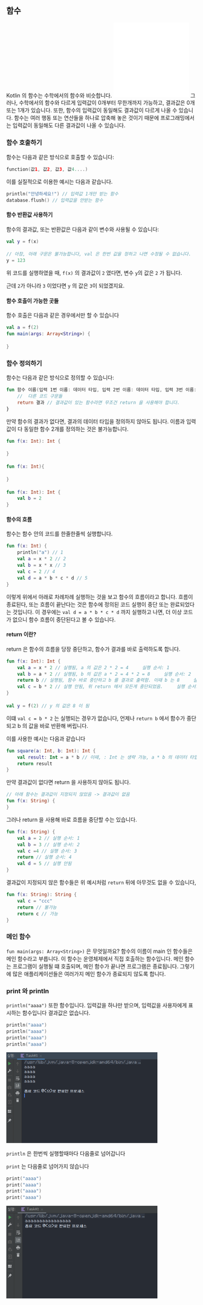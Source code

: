 함수
-----

Kotlin 의 함수는 수학에서의 함수와 비슷합니다.
<img src="img.png" alt="drawing" width="200"/>
그러나, 수학에서의 함수와 다르게 입력값이 0개부터 무한개까지 가능하고, 결과값은 0개 또는 1개가 있습니다.
또한, 함수의 입력값이 동일해도 결과값이 다르게 나올 수 있습니다.
함수는 여러 행동 또는 연산들을 하나로 압축해 놓은 것이기 때문에 프로그래밍에서는 입력값이 동일해도 다른 결과값이 나올 수 있습니다.

### 함수 호출하기
함수는 다음과 같은 방식으로 호출할 수 있습니다:
```kotlin
function(값1, 값2, 값3, 값4....)
```

이를 실질적으로 이용한 예시는 다음과 같습니다.

```kotlin
println("안녕하세요!") // 입력값 1개만 받는 함수
database.flush() // 입력값을 안받는 함수
```

#### 함수 반환값 사용하기
함수의 결과값, 또는 반환값은 다음과 같이 변수와 사용될 수 있습니다:
```kotlin
val y = f(x)

// 아참, 아래 구문은 불가능합니다, val 은 한번 값을 정하고 나면 수정될 수 없습니다.
y = 123 
```
위 코드를 실행하였을 때, `f(x)` 의 결과값이 `2` 였다면, 변수 `y`의 값은 `2` 가 됩니다.

근데 `2`가 아니라 `3` 이었다면 `y` 의 값은 `3`이 되었겠지요.


#### 함수 호출이 가능한 곳들
함수 호출은 다음과 같은 경우에서만 할 수 있습니다
```kotlin
val a = f(2)
fun main(args: Array<String>) {
    
}

```

### 함수 정의하기
함수는 다음과 같은 방식으로 정의할 수 있습니다:

```kotlin
fun 함수 이름(입력 1번 이름: 데이터 타입, 입력 2번 이름: 데이터 타입, 입력 3번 이름: 데이터 타입...): 결과의 데이터의 타입 {
    //  다른 코드 구문들
    return 결과 // 결과값이 있는 함수라면 무조건 return 을 사용해야 합니다.
}
```
만약 함수의 결과가 없다면, 결과의 데이터 타입을 정의하지 않아도 됩니다.
이름과 입력값이 다 동일한 함수 2개를 정의하는 것은 불가능합니다.
```kotlin
fun f(x: Int): Int {
    
}

fun f(x: Int){

}

fun f(x: Int): Int {
    val b = 2
}
```

#### 함수의 흐름
함수는 함수 안의 코드를 한줄한줄씩 실행합니다.
```kotlin
fun f(x: Int) {
    println("a") // 1
    val a = x * 2 // 2
    val b = x * x // 3
    val c = 2 // 4
    val d = a * b * c * d // 5
}
```
이렇게 위에서 아래로 차례차례 실행하는 것을 보고 함수의 흐름이라고 합니다.
흐름이 종료된다, 또는 흐름이 끝난다는 것은 함수에 정의된 코드 실행이 중단 또는 완료되었다는 것입니다.
이 경우에는 `val d = a * b * c * d` 까지 실행하고 나면, 더 이상 코드가 없으니 함수 흐름이 중단된다고 볼 수 있습니다.

#### return 이란?
return 은 함수의 흐름을 당장 중단하고, 함수가 결과를 바로 출력하도록 합니다.
```kotlin
fun f(x: Int): Int {
    val a = x * 2 // 실행됨, a 의 값은 2 * 2 = 4     실행 순서: 1
    val b = a * 2 // 실행됨, b 의 값은 a * 2 = 4 * 2 = 8     실행 순서: 2
    return b // 실행됨, 함수 바로 중단하고 b 를 결과로 출력함. 이때 b 는 8     실행 순서: 3
    val c = b * 2 // 실행 안됨, 위 return 에서 모든게 중단되었음.     실행 순서: 실행 안됨
}

val y = f(2) // y 의 값은 8 이 됨
```
이떄 `val c = b * 2` 는 실행되는 경우가 없습니다, 언제나 `return b` 에서 함수가 중단되고 b 의 값을 바로 반환해 버립니다.


이를 사용한 예시는 다음과 같습니다
```kotlin
fun square(a: Int, b: Int): Int {
    val result: Int = a * b // 이때, : Int 는 생략 가능, a * b 의 데이터 타입은 자동으로 Int 라고 추론됨.
    return result
}
```

만약 결과값이 없다면 return 을 사용하지 않아도 됩니다.

```kotlin
// 아래 함수는 결과값이 지정되지 않았음 -> 결과값이 없음
fun f(x: String) {
}
```

그러나 return 을 사용해 바로 흐름을 중단할 수는 있습니다.
```kotlin
fun f(x: String) {
    val a = 2 // 실행 순서: 1
    val b = 3 // 실행 순서: 2
    val c =4 // 실행 순서: 3
    return // 실행 순서: 4
    val d = 5 // 실행 안됨
}
```
결과값이 지정되지 않은 함수들은 위 예시처럼 `return` 뒤에 아무것도 없을 수 있습니다,

```kotlin
fun f(x: String): String {
    val c = "ccc"
    return // 불가능
    return c // 가능
}
```

### 메인 함수
`fun main(args: Array<String>)` 은 무엇일까요?
함수의 이름이 main 인 함수들은 메인 함수라고 부릅니다.
이 함수는 운영체제에서 직접 호출하는 함수입니다.
메인 함수는 프로그램이 실행될 떄 호출되며, 메인 함수가 끝나면 프로그램은 종료됩니다.
그렇기에 많은 애플리케이션들은 여러가지 메인 함수가 종료되지 않도록 합니다.

### print 와 println
`println("aaaa")` 또한 함수입니다.
입력값을 하나만 받으며, 입력값을 사용자에게 표시하는 함수입니다
결과값은 없습니다.


```kotlin
println("aaaa")
println("aaaa")
println("aaaa")
println("aaaa")
```
<img src="img_1.png" alt="drawing" width="400"/>

`println` 은 한번씩 실행할때마다 다음줄로 넘어갑니다

`print` 는 다음줄로 넘어가지 않습니다
```kotlin
print("aaaa")
print("aaaa")
print("aaaa")
print("aaaa")
```
<img src="img_2.png" alt="drawing" width="400"/>
